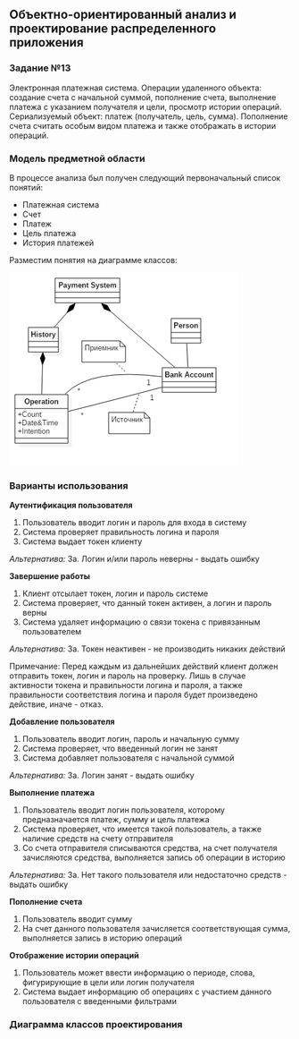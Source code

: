 ## Объектно-ориентированный анализ и проектирование распределенного приложения ##
### Задание №13 ###
Электронная платежная система. Операции удаленного объекта: создание счета с начальной суммой, пополнение счета, выполнение платежа с указанием получателя и цели, просмотр истории операций. Сериализуемый объект: платеж (получатель, цель, сумма). Пополнение счета считать особым видом
платежа и также отображать в истории операций.

### Модель предметной области ###
В процессе анализа был получен следующий первоначальный список понятий:

- Платежная система
- Счет
- Платеж
- Цель платежа
- История платежей

Разместим понятия на диаграмме классов: 

![](https://github.com/zkoalexey/base_of_payment_system/blob/master/diagr.png)

### Варианты использования ###

**Аутентификация пользователя**

1. Пользователь вводит логин и пароль для входа в систему
2. Система проверяет правильность логина и пароля
3. Система выдает токен клиенту

*Альтернатива:* 3а. Логин и/или пароль неверны - выдать ошибку

**Завершение работы**

1. Клиент отсылает токен, логин и пароль системе
2. Система проверяет, что данный токен активен, а логин и пароль верны
3. Система удаляет информацию о связи токена с привязанным пользователем

*Альтернатива:* 3а. Токен неактивен - не производить никаких действий

Примечание: Перед каждым из дальнейших действий клиент должен отправить токен, логин и пароль на проверку. Лишь в случае активности токена и правильности логина и пароля, а также правильности соответствия логина и пароля будет произведено действие, иначе - отказ.


**Добавление пользователя**

1. Пользователь вводит логин, пароль и начальную сумму
2. Система проверяет, что введенный логин не занят
3. Система добавляет пользователя с начальной суммой

*Альтернатива:* 3а. Логин занят - выдать ошибку

**Выполнение платежа**

1. Пользователь вводит логин пользователя, которому предназначается платеж, сумму и цель платежа
2. Система проверяет, что имеется такой пользователь, а также наличие средств на счету отправителя
3. Со счета отправителя списываются средства, на счет получателя зачисляются средства, выполняется запись об операции в историю

*Альтернатива:* 3а. Нет такого пользователя или недостаточно средств - выдать ошибку

**Пополнение счета**

1. Пользователь вводит сумму
2. На счет данного пользователя зачисляется соответствующая сумма, выполняется запись в историю операций

**Отображение истории операций**

1. Пользователь может ввести информацию о периоде, слова, фигурирующие в цели или логин получателя
2. Система выдает информацию об операциях с участием данного пользователя с введенными фильтрами

### Диаграмма классов проектирования
